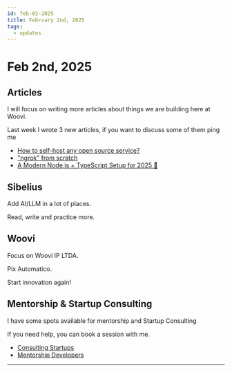 ```yaml
---
id: feb-02-2025
title: February 2nd, 2025
tags:
  - updates
---
```


# Feb 2nd, 2025

## Articles

I will focus on writing more articles about things we are building here at Woovi.

Last week I wrote 3 new articles, if you want to discuss some of them ping me

- [How to self-host any open source service?](https://dev.to/woovi/how-to-self-host-any-open-source-service-1p8d)
- ["ngrok" from scratch](https://dev.to/woovi/ngrok-from-scratch-be3)
- [A Modern Node.js + TypeScript Setup for 2025 🚀](https://dev.to/woovi/a-modern-nodejs-typescript-setup-for-2025-nlk)

## Sibelius

Add AI/LLM in a lot of places.

Read, write and practice more.

## Woovi

Focus on Woovi IP LTDA.

Pix Automatico.

Start innovation again!

## Mentorship & Startup Consulting

I have some spots available for mentorship and Startup Consulting

If you need help, you can book a session with me.

- [Consulting Startups](../../../paid-consulting-startups.mdx)
- [Mentorship Developers](../../../paid-mentorship-developers.mdx)

---
